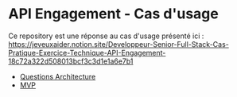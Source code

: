 # API Engagement - Cas d'usage

Ce repository est une réponse au cas d'usage présenté ici :
https://jeveuxaider.notion.site/Developpeur-Senior-Full-Stack-Cas-Pratique-Exercice-Technique-API-Engagement-18c72a322d508013bcf3c3d1e1a6e7b1

- [Questions Architecture](questions_architecture.md)
- [MVP](mvp/README.md)
